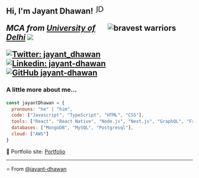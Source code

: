<h2> Hi, I'm Jayant Dhawan! <img src="https://raw.githubusercontent.com/jayant-dhawan/jayant-dhawan.github.io/master/favicon.png" width="24></h2>
<p><em>Full-Stack Engineer</em> :robot: <img src="https://media.giphy.com/media/WUlplcMpOCEmTGBtBW/giphy.gif" width="30"></p>
<img align='right' src="https://media.giphy.com/media/836HiJc7pgzy8iNXCn/giphy.gif" alt="bravest warriors" width="230">
<p><em><!--Senior Software Engineer <img src="https://media.giphy.com/media/WUlplcMpOCEmTGBtBW/giphy.gif" width="30">-->MCA from <a href="http://cs.du.ac.in/">University of Delhi</a> <img src="https://media.giphy.com/media/fYSnHlufseco8Fh93Z/giphy.gif" width="36">
</em></p>

[![Twitter: jayant_dhawan](https://img.shields.io/twitter/follow/jayant_dhawan?style=social)](https://twitter.com/jayant_dhawan)
[![Linkedin: jayant-dhawan](https://img.shields.io/badge/-jayant--dhawan-blue?style=flat-square&logo=Linkedin&logoColor=white&link=https://www.linkedin.com/in/jayant-dhawan/)](https://www.linkedin.com/in/jayant-dhawan/)
[![GitHub jayant-dhawan](https://img.shields.io/github/followers/jayant-dhawan?label=follow&style=social)](https://github.com/jayant-dhawan)


### A little more about me...  

```javascript
const jayantDhawan = {
  pronouns: "he" | "him",
  code: ["Javascript", "TypeScript", "HTML", "CSS"],
  tools: ["React", "React Native", "Node.js", "Next.js", "GraphQL", "Frappe", "Express.js", "Git"],
  databases: ["MongoDB", "MySQL", "Postgresql"],
  cloud: ["AWS"]
}
```
🎯 Portfolio site: [Portfolio](https://jayant-dhawan.github.io/)

---

⭐️ From [@jayant-dhawan](https://github.com/jayant-dhawan)
